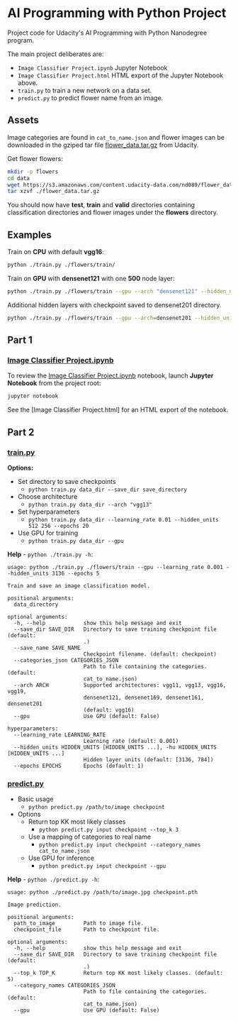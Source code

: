 # AI Programming with Python Project

Project code for Udacity's AI Programming with Python Nanodegree program.

The main project deliberates are:

- `Image Classifier Project.ipynb` Jupyter Notebook
- `Image Classifier Project.html` HTML export of the Jupyter Notebook above.
- `train.py` to train a new network on a data set.
- `predict.py` to predict flower name from an image.


## Assets

Image categories are found in `cat_to_name.json` and flower images can be downloaded in the gziped tar file [flower_data.tar.gz] from Udacity.

Get flower flowers:
```bash
mkdir -p flowers
cd data
wget https://s3.amazonaws.com/content.udacity-data.com/nd089/flower_data.tar.gz
tar xzvf ./flower_data.tar.gz
```

You should now have **test**, **train** and **valid** directories containing classification directories and flower images under the **flowers** directory.

## Examples

Train on **CPU** with default **vgg16**:
```bash
python ./train.py ./flowers/train/
```

Train on **GPU** with **densenet121** with one **500** node layer:
```bash
python ./train.py ./flowers/train --gpu --arch "densenet121" --hidden_units 500 --epochs5
```

Additional hidden layers with checkpoint saved to densenet201 directory.
```bash
python ./train.py ./flowers/train --gpu --arch=densenet201 --hidden_units 1280 640 --save_dir densenet201
```

## Part 1

### [Image Classifier Project.ipynb]

To review the  [Image Classifier Project.ipynb] notebook, launch **Jupyter Notebook** from the project root:

```bash
jupyter notebook
```

See the [Image Classifier Project.html] for an HTML export of the notebook.

## Part 2

### [train.py]

**Options:**

- Set directory to save checkpoints
    - `python train.py data_dir --save_dir save_directory`
- Choose architecture
    - `python train.py data_dir --arch "vgg13"`
- Set hyperparameters
    - `python train.py data_dir --learning_rate 0.01 --hidden_units 512 256 --epochs 20`
- Use GPU for training
    - `python train.py data_dir --gpu`

**Help** - `python ./train.py -h`:
```plain
usage: python ./train.py ./flowers/train --gpu --learning_rate 0.001 --hidden_units 3136 --epochs 5

Train and save an image classification model.

positional arguments:
  data_directory

optional arguments:
  -h, --help            show this help message and exit
  --save_dir SAVE_DIR   Directory to save training checkpoint file (default:
                        .)
  --save_name SAVE_NAME
                        Checkpoint filename. (default: checkpoint)
  --categories_json CATEGORIES_JSON
                        Path to file containing the categories. (default:
                        cat_to_name.json)
  --arch ARCH           Supported architectures: vgg11, vgg13, vgg16, vgg19,
                        densenet121, densenet169, densenet161, densenet201
                        (default: vgg16)
  --gpu                 Use GPU (default: False)

hyperparameters:
  --learning_rate LEARNING_RATE
                        Learning rate (default: 0.001)
  --hidden_units HIDDEN_UNITS [HIDDEN_UNITS ...], -hu HIDDEN_UNITS [HIDDEN_UNITS ...]
                        Hidden layer units (default: [3136, 784])
  --epochs EPOCHS       Epochs (default: 1)
```

### [predict.py]

- Basic usage
    - `python predict.py /path/to/image checkpoint`
- Options
    - Return top KK most likely classes
        - `python predict.py input checkpoint --top_k 3`
    - Use a mapping of categories to real name
        - `python predict.py input checkpoint --category_names cat_to_name.json`
    - Use GPU for inference
        - `python predict.py input checkpoint --gpu`

**Help** - `python ./predict.py -h`:
```plain
usage: python ./predict.py /path/to/image.jpg checkpoint.pth

Image prediction.

positional arguments:
  path_to_image         Path to image file.
  checkpoint_file       Path to checkpoint file.

optional arguments:
  -h, --help            show this help message and exit
  --save_dir SAVE_DIR   Directory to save training checkpoint file (default:
                        .)
  --top_k TOP_K         Return top KK most likely classes. (default: 5)
  --category_names CATEGORIES_JSON
                        Path to file containing the categories. (default:
                        cat_to_name.json)
  --gpu                 Use GPU (default: False)

```

[flower_data.tar.gz]:https://s3.amazonaws.com/content.udacity-data.com/nd089/flower_data.tar.gz
[Image Classifier Project.ipynb]:https://github.com/cjimti/personal-aipnd-project/blob/master/Image%20Classifier%20Project.ipynb
[train.py]:https://github.com/cjimti/personal-aipnd-project/blob/master/train.py
[predict.py]:https://github.com/cjimti/personal-aipnd-project/blob/master/Image%20Classifier%20Project.html
